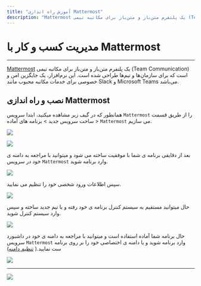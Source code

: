 ```yaml
---
title: "آموزش راه اندازی Mattermost"
description: "Mattermost یک پلتفرم متن‌باز و متن‌باز برای مکاتبه تیمی (Team Communication) است که برای سازمان‌ها و تیم‌ها طراحی شده است. این نرم‌افزار، یک جایگزین امن و خصوصی برای خدمات مکاتبه محبوب مانند Slack و Microsoft Teams می‌باشد."
---
```


# مدیریت کسب و کار با Mattermost
---
[Mattermost](https://chabokan.net/services/mattermost/) یک پلتفرم متن‌باز و متن‌باز برای مکاتبه تیمی (Team Communication) است که برای سازمان‌ها و تیم‌ها طراحی شده است. این نرم‌افزار، یک جایگزین امن و خصوصی برای خدمات مکاتبه محبوب مانند Slack و Microsoft Teams می‌باشد.

## نصب و راه اندازی Mattermost

همانطور که در گیف زیر مشاهده میکنید، ابتدا سرویس `Mattermost` را از طریق قسمت ساخت سرویس جدید > برنامه های آماده > `Mattermost` می سازیم.

![](https://s1.chabokan.net/docs/gifs/mattermost-install.gif)

![](https://s1.chabokan.net/docs/images/mattermost-platform-docs-1.jpg)

بعد از دقایقی برنامه ی شما با موفقیت ساخته می شود و میتوانید با مراجعه به دامنه ی خود در سرویس `Mattermost` وارد برنامه شوید.

![](https://s1.chabokan.net/docs/images/mattermost-platform-docs-2.jpg)

سپس اطلاعات ورود شخصی خود را تنظیم می نمایید.

![](https://s1.chabokan.net/docs/images/mattermost_2.jpg)

حال میتوانید مستقیم به سیستم کنترل برنامه ی خود رفته و یا تیم جدید ساخته و سپس وارد سیستم کنترل شوید.

![](https://s1.chabokan.net/docs/images/mattermost_3.jpg)

حال برنامه شما آماده استفاده است و میتوانید با مراجعه به دامنه ی خود در داشبورد سرویس `Mattermost` وارد برنامه شوید و یا دامنه ی اختصاصی خود را بر روی برنامه ست نمایید.( [تنظیم دامنه](https://docs.chabokan.net/domains/))

![](https://s1.chabokan.net/docs/images/mattermost_4.jpg)

---
<a href="https://hub.chabokan.net/fa/services/create/mattermost" ><img src="https://s1.chabokan.net/docs/images/mattermost-banner.png" /></a>